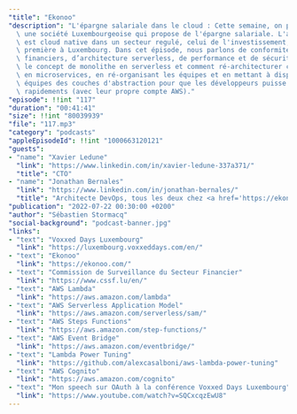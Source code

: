 ```yaml
---
"title": "Ekonoo"
"description": "L'épargne salariale dans le cloud : Cette semaine, on parle avec Ekonoo,\
  \ une société Luxembourgeoise qui propose de l'épargne salariale. L'application\
  \ est cloud native dans un secteur regulé, celui de l'investissement, et c'est une\
  \ première à Luxembourg. Dans cet épisode, nous parlons de conformité de services\
  \ financiers, d’architecture serverless, de performance et de sécurité. Je découvre\
  \ le concept de monolithe en serverless et comment ré-architecturer ce monolithe\
  \ en microservices, en ré-organisant les équipes et en mettant à disposition des\
  \ équipes des couches d'abstraction pour que les développeurs puisse être productifs\
  \ rapidements (avec leur propre compte AWS)."
"episode": !!int "117"
"duration": "00:41:41"
"size": !!int "80039939"
"file": "117.mp3"
"category": "podcasts"
"appleEpisodeId": !!int "1000663120121"
"guests":
- "name": "Xavier Ledune"
  "link": "https://www.linkedin.com/in/xavier-ledune-337a371/"
  "title": "CTO"
- "name": "Jonathan Bernales"
  "link": "https://www.linkedin.com/in/jonathan-bernales/"
  "title": "Architecte DevOps, tous les deux chez <a href='https://ekonoo"
"publication": "2022-07-22 00:30:00 +0200"
"author": "Sébastien Stormacq"
"social-background": "podcast-banner.jpg"
"links":
- "text": "Voxxed Days Luxembourg"
  "link": "https://luxembourg.voxxeddays.com/en/"
- "text": "Ekonoo"
  "link": "https://ekonoo.com/"
- "text": "Commission de Surveillance du Secteur Financier"
  "link": "https://www.cssf.lu/en/"
- "text": "AWS Lambda"
  "link": "https://aws.amazon.com/lambda"
- "text": "AWS Serverless Application Model"
  "link": "https://aws.amazon.com/serverless/sam/"
- "text": "AWS Steps Functions"
  "link": "https://aws.amazon.com/step-functions/"
- "text": "AWS Event Bridge"
  "link": "https://aws.amazon.com/eventbridge/"
- "text": "Lambda Power Tuning"
  "link": "https://github.com/alexcasalboni/aws-lambda-power-tuning"
- "text": "AWS Cognito"
  "link": "https://aws.amazon.com/cognito"
- "text": "Mon speech sur OAuth à la conférence Voxxed Days Luxembourg"
  "link": "https://www.youtube.com/watch?v=SQCxcqzEwU8"
---
```

